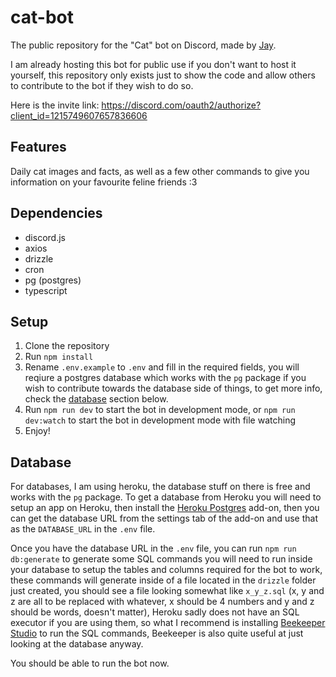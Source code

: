 # cat-bot

The public repository for the "Cat" bot on Discord, made by [Jay](https://jayxtq.xyz).

I am already hosting this bot for public use if you don't want to host it yourself, this repository only exists just to show the code and allow others to contribute to the bot if they wish to do so.

Here is the invite link: https://discord.com/oauth2/authorize?client_id=1215749607657836606

## Features

Daily cat images and facts, as well as a few other commands to give you information on your favourite feline friends :3

## Dependencies

- discord.js
- axios
- drizzle
- cron
- pg (postgres)
- typescript

## Setup

1. Clone the repository
2. Run `npm install`
3. Rename `.env.example` to `.env` and fill in the required fields, you will reqiure a postgres database which works with the `pg` package if you wish to contribute towards the database side of things, to get more info, check the [database](#database) section below.
4. Run `npm run dev` to start the bot in development mode, or `npm run dev:watch` to start the bot in development mode with file watching
5. Enjoy!

## Database

For databases, I am using heroku, the database stuff on there is free and works with the `pg` package. To get a database from Heroku you will need to setup an app on Heroku, then install the [Heroku Postgres](https://elements.heroku.com/addons/heroku-postgresql) add-on, then you can get the database URL from the settings tab of the add-on and use that as the `DATABASE_URL` in the `.env` file.

Once you have the database URL in the `.env` file, you can run `npm run db:generate` to generate some SQL commands you will need to run inside your database to setup the tables and columns required for the bot to work, these commands will generate inside of a file located in the `drizzle` folder just created, you should see a file looking somewhat like `x_y_z.sql` (x, y and z are all to be replaced with whatever, x should be 4 numbers and y and z should be words, doesn't matter), Heroku sadly does not have an SQL executor if you are using them, so what I recommend is installing [Beekeeper Studio](https://github.com/beekeeper-studio/beekeeper-studio) to run the SQL commands, Beekeeper is also quite useful at just looking at the database anyway.

You should be able to run the bot now.

